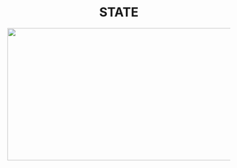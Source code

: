 <div align="center">
<div align=center><h1>STATE</h1></div>
<div align=center>

<p align="center">
<a href="https://github.com/devxb/gitanimals">
  <img
    src="https://render.gitanimals.org/farms/audgns10"
    width="600"
    height="300"
   />
  </a>
</a>
<div align="center">
